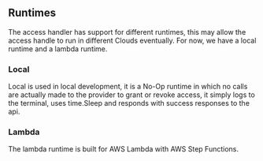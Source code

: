 ## Runtimes

The access handler has support for different runtimes, this may allow the access handle to run in different Clouds eventually.
For now, we have a local runtime and a lambda runtime.

### Local

Local is used in local development, it is a No-Op runtime in which no calls are actually made to the provider to grant or revoke access, it simply logs to the terminal, uses time.Sleep and responds with success responses to the api.

### Lambda

The lambda runtime is built for AWS Lambda with AWS Step Functions.
